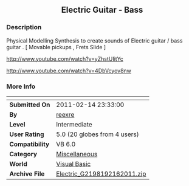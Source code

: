 ﻿<div align="center">

## Electric Guitar \- Bass


</div>

### Description

Physical Modelling Synthesis to create sounds of Electric guitar / bass guitar . [ Movable pickups , Frets Slide ]

http://www.youtube.com/watch?v=yZhstUIitYc

http://www.youtube.com/watch?v=4DbVcyov8nw
 
### More Info
 


<span>             |<span>
---                |---
**Submitted On**   |2011-02-14 23:33:00
**By**             |[reexre](https://github.com/Planet-Source-Code/PSCIndex/blob/master/ByAuthor/reexre.md)
**Level**          |Intermediate
**User Rating**    |5.0 (20 globes from 4 users)
**Compatibility**  |VB 6\.0
**Category**       |[Miscellaneous](https://github.com/Planet-Source-Code/PSCIndex/blob/master/ByCategory/miscellaneous__1-1.md)
**World**          |[Visual Basic](https://github.com/Planet-Source-Code/PSCIndex/blob/master/ByWorld/visual-basic.md)
**Archive File**   |[Electric\_G2198192162011\.zip](https://github.com/Planet-Source-Code/reexre-electric-guitar-bass__1-73735/archive/master.zip)








